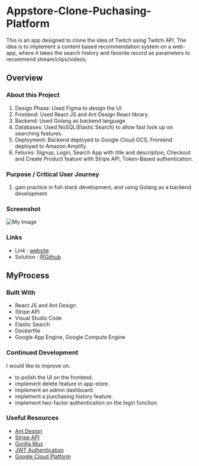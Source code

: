 # Appstore-Clone-Puchasing-Platform
This is an app designed to clone the idea of Twitch using Twitch API. The idea is to implement a content based recommendation system on a web-app, where it takes the search history and favorite record as parameters to recommend stream/clips/videos.

## Overview
### About this Project
1. Design Phase: Used Figma to design the UI.
2. Frontend: Used React JS and Ant Design React library.
3. Backend: Used Golang as backend language
4. Databases: Used NoSQL(Elastic Search) to allow fast look up on searching features.
5. Deployment: Backend deployed to Google Cloud GCS, Frontend deployed to Amazon Amplify.
6. Fetures: Signup, Login, Search App with title and description, Checkout and Create Product feature with Stripe API, Token-Based authentication.

### Purpose / Critical User Journey
1. gain practice in full-stack development, and using Golang as a backend development

### Screenshot
![My Image]()

### Links
* Link      : [website](https://prod.dbda87htgrwzy.amplifyapp.com/)
* Solution  : [@Github](https://github.com/catfish0w0/appstore-app-creation)

## MyProcess
### Built With
* React JS and Ant Design
* Stripe API
* Visual Studio Code
* Elastic Search
* Dockerfile
* Google App Engine, Google Compute Engine

### Continued Development
I would like to improve on.
* to polish the UI on the frontend.
* implement delete feature in app-store.
* implement an admin dashboard.
* implement a purchasing history feature.
* implement two-factor authentication on the login function.

### Useful Resources
* [Ant Design](https://ant.design/docs/react/introduce)
* [Stripe API](https://dashboard.stripe.com/test/apikeys)
* [Gorilla Mux](https://github.com/gorilla/mux)
* [JWT Authentication](https://jwt.io/)
* [Google Cloud Platform](https://cloud.google.com/)
